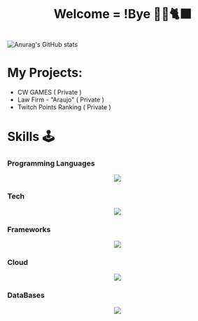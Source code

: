 <!--título-->
<div id="user-content-toc">
  <ul align="center">
    <summary><h1 style="display: inline-block">Welcome = !Bye 👋🫠🐈‍⬛</h1></summary>
</div>

<!--Porfolio-->
![Anurag's GitHub stats](https://github-readme-stats.vercel.app/api?username=carlospenaforte&show_icons=true&theme=synthwave)

<!--Projects-->
# My Projects:
- CW GAMES ( Private )
- Law Firm - "Araujo" ( Private )
- Twitch Points Ranking ( Private )


<!--Skills-->
# Skills 🕹️

### Programming Languages
<p align="center">
  <a href="https://skillicons.dev">
    <img src="https://skillicons.dev/icons?i=cs,cpp,py,ts,js,html,css" />
  </a>
</p>

### Tech
<p align="center"> 
  <a href="https://skillicons.dev">
    <img src="https://skillicons.dev/icons?i=git,github,unity,blender,pycharm,vscode,visualstudio" />
  </a>
</p>

### Frameworks
<p align="center"> 
  <a href="https://skillicons.dev">
    <img src="https://skillicons.dev/icons?i=dotnet,angular,django,bootstrap,fastapi" />
  </a>
</p>

### Cloud
<p align="center"> 
  <a href="https://skillicons.dev">
    <img src="https://skillicons.dev/icons?i=azure,aws" />
  </a>
</p>

### DataBases
<p align="center"> 
  <a href="https://skillicons.dev">
    <img src="https://skillicons.dev/icons?i=sqlite,mysql,postgresql,mongodb" />
  </a>
</p>
